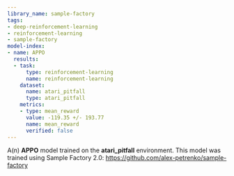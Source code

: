 ```yaml
---
library_name: sample-factory
tags:
- deep-reinforcement-learning
- reinforcement-learning
- sample-factory
model-index:
- name: APPO
  results:
  - task:
      type: reinforcement-learning
      name: reinforcement-learning
    dataset:
      name: atari_pitfall
      type: atari_pitfall
    metrics:
    - type: mean_reward
      value: -119.35 +/- 193.77
      name: mean_reward
      verified: false
---
```


A(n) **APPO** model trained on the **atari_pitfall** environment.
This model was trained using Sample Factory 2.0: https://github.com/alex-petrenko/sample-factory
    
